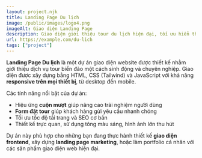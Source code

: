 ```yaml
---
layout: project.njk
title: Landing Page Du lịch
image: /public/images/logo4.png
imageAlt: Giao diện Landing Page
description: Giao diện giới thiệu tour du lịch hiện đại, tối ưu hiển thị trên mọi thiết bị.
url: https://example.com/du-lich
tags: ["project"]
---
```


**Landing Page Du lịch** là một dự án giao diện website được thiết kế nhằm giới thiệu dịch vụ tour biển đảo một cách sinh động và chuyên nghiệp. Giao diện được xây dựng bằng HTML, CSS (Tailwind) và JavaScript với khả năng **responsive trên mọi thiết bị**, từ desktop đến mobile.

Các tính năng nổi bật của dự án:
- Hiệu ứng **cuộn mượt** giúp nâng cao trải nghiệm người dùng
- **Form đặt tour** giúp khách hàng gửi yêu cầu nhanh chóng
- Tối ưu tốc độ tải trang và SEO cơ bản
- Thiết kế trực quan, sử dụng tông màu sáng, hình ảnh lớn thu hút

Dự án này phù hợp cho những bạn đang thực hành thiết kế **giao diện frontend**, xây dựng **landing page marketing**, hoặc làm portfolio cá nhân với các sản phẩm giao diện web hiện đại.
